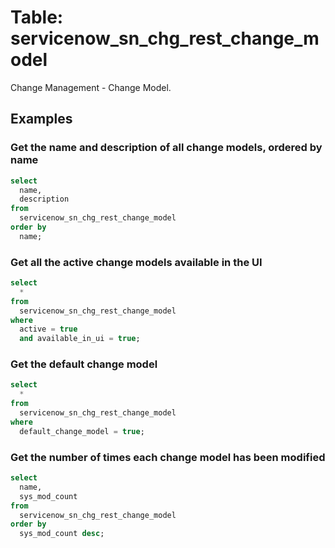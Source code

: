 # Table: servicenow_sn_chg_rest_change_model

Change Management - Change Model.

## Examples

### Get the name and description of all change models, ordered by name

```sql
select
  name,
  description 
from
  servicenow_sn_chg_rest_change_model 
order by
  name;
```

### Get all the active change models available in the UI

```sql
select
  * 
from
  servicenow_sn_chg_rest_change_model 
where
  active = true 
  and available_in_ui = true;
```

### Get the default change model

```sql
select
  * 
from
  servicenow_sn_chg_rest_change_model 
where
  default_change_model = true;
```

### Get the number of times each change model has been modified

```sql
select
  name,
  sys_mod_count 
from
  servicenow_sn_chg_rest_change_model 
order by
  sys_mod_count desc;
```
